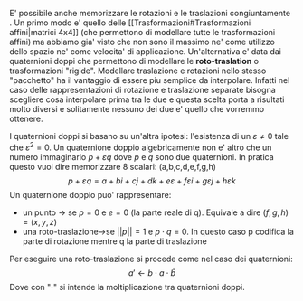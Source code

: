 E' possibile anche memorizzare le rotazioni e le traslazioni congiuntamente . Un primo modo e' quello delle [[Trasformazioni#Trasformazioni affini|matrici 4x4]] (che permettono di modellare tutte le trasformazioni affini) ma abbiamo gia' visto che non sono il massimo ne' come utilizzo dello spazio ne' come velocita' di applicazione. 
Un'alternativa e' data dai quaternioni doppi che permettono di modellare le **roto-traslation** o trasformazioni "rigide".
Modellare traslazione e rotazioni nello stesso "pacchetto" ha il vantaggio di essere piu semplice da interpolare. Infatti nel caso delle rappresentazioni di rotazione e traslazione separate bisogna scegliere cosa interpolare prima tra le due e questa scelta porta a risultati molto diversi e solitamente nessuno dei due e' quello che vorremmo ottenere.

I quaternioni doppi si basano su un'altra ipotesi: l'esistenza di un $\varepsilon\neq0$ tale che $\varepsilon^2=0$.
Un quaternione doppio algebricamente non e' altro che un numero immaginario $p+\varepsilon q$ dove $p$ e $q$ sono due quaternioni.
In pratica questo vuol dire memorizzare 8 scalari: (a,b,c,d,e,f,g,h)
$$p+\varepsilon q = a+bi+cj+dk+e\varepsilon+f\varepsilon i+ g\varepsilon j+h \varepsilon k$$
Un quaternione doppio puo' rappresentare:
- un punto -> se $p=0$ e  $e=0$ (la parte reale di q). Equivale a dire $(f,g,h)=(x,y,z)$
- una roto-traslazione->se $||p||=1$ e $p\cdot q=0$. In questo caso p codifica la parte di rotazione mentre q la parte di traslazione

Per eseguire una roto-traslazione si procede come nel caso dei quaternioni:
$$a'\leftarrow b\cdot a \cdot \bar{b}$$
Dove con "$\cdot$" si intende la moltiplicazione tra quaternioni doppi.